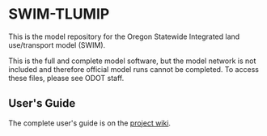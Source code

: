 # SWIM-TLUMIP
This is the model repository for the Oregon Statewide Integrated land
use/transport model (SWIM).

This is the full and complete model software, but the model network is not
included and therefore official model runs cannot be completed. To access
these files, please see ODOT staff.

## User's Guide
The complete user's guide is on the [project wiki](https://github.com/pbsag/tlumip/wiki).
